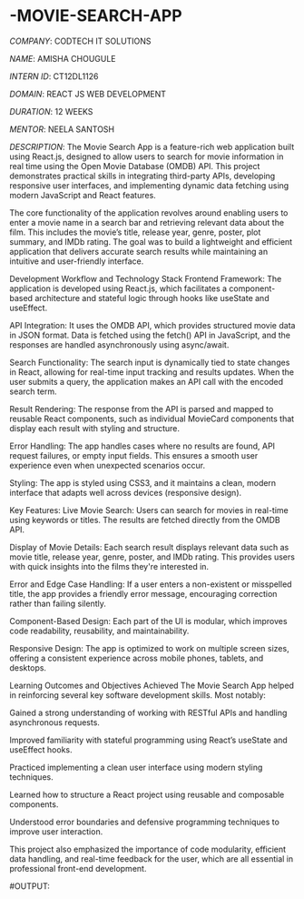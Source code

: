 # -MOVIE-SEARCH-APP

*COMPANY*: CODTECH IT SOLUTIONS

*NAME*: AMISHA CHOUGULE

*INTERN ID*: CT12DL1126

*DOMAIN*: REACT JS WEB DEVELOPMENT

*DURATION*: 12 WEEKS

*MENTOR*: NEELA SANTOSH

*DESCRIPTION*: The Movie Search App is a feature-rich web application built using React.js, designed to allow users to search for movie information in real time using the Open Movie Database (OMDB) API. This project demonstrates practical skills in integrating third-party APIs, developing responsive user interfaces, and implementing dynamic data fetching using modern JavaScript and React features.

The core functionality of the application revolves around enabling users to enter a movie name in a search bar and retrieving relevant data about the film. This includes the movie’s title, release year, genre, poster, plot summary, and IMDb rating. The goal was to build a lightweight and efficient application that delivers accurate search results while maintaining an intuitive and user-friendly interface.

Development Workflow and Technology Stack
Frontend Framework: The application is developed using React.js, which facilitates a component-based architecture and stateful logic through hooks like useState and useEffect.

API Integration: It uses the OMDB API, which provides structured movie data in JSON format. Data is fetched using the fetch() API in JavaScript, and the responses are handled asynchronously using async/await.

Search Functionality: The search input is dynamically tied to state changes in React, allowing for real-time input tracking and results updates. When the user submits a query, the application makes an API call with the encoded search term.

Result Rendering: The response from the API is parsed and mapped to reusable React components, such as individual MovieCard components that display each result with styling and structure.

Error Handling: The app handles cases where no results are found, API request failures, or empty input fields. This ensures a smooth user experience even when unexpected scenarios occur.

Styling: The app is styled using CSS3, and it maintains a clean, modern interface that adapts well across devices (responsive design).

Key Features:
Live Movie Search:
Users can search for movies in real-time using keywords or titles. The results are fetched directly from the OMDB API.

Display of Movie Details:
Each search result displays relevant data such as movie title, release year, genre, poster, and IMDb rating. This provides users with quick insights into the films they're interested in.

Error and Edge Case Handling:
If a user enters a non-existent or misspelled title, the app provides a friendly error message, encouraging correction rather than failing silently.

Component-Based Design:
Each part of the UI is modular, which improves code readability, reusability, and maintainability.

Responsive Design:
The app is optimized to work on multiple screen sizes, offering a consistent experience across mobile phones, tablets, and desktops.

Learning Outcomes and Objectives Achieved
The Movie Search App helped in reinforcing several key software development skills. Most notably:

Gained a strong understanding of working with RESTful APIs and handling asynchronous requests.

Improved familiarity with stateful programming using React’s useState and useEffect hooks.

Practiced implementing a clean user interface using modern styling techniques.

Learned how to structure a React project using reusable and composable components.

Understood error boundaries and defensive programming techniques to improve user interaction.

This project also emphasized the importance of code modularity, efficient data handling, and real-time feedback for the user, which are all essential in professional front-end development.

#OUTPUT: 

